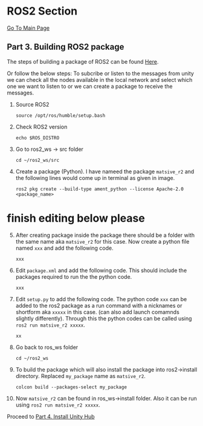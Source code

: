 # ROS2 Section
[Go To Main Page
](https://github.com/matsive/Unity_Robotics_ROS2/blob/main/Documentation/ROS2%20Section/Part%201.%20Installing%20of%20ROS2%20Humble.md)
## Part 3. Building ROS2 package 
The steps of building a package of ROS2 can be found [Here](https://docs.ros.org/en/humble/Tutorials/Beginner-Client-Libraries/Creating-Your-First-ROS2-Package.html).

Or follow the below steps:
To subcribe or listen to the messages from unity we can check all the nodes available in the local network and select which one we want to listen to or we can create a package to receive the messages.
1. Source ROS2
   ```
   source /opt/ros/humble/setup.bash
   ```
2. Check ROS2 version
   ```
   echo $ROS_DISTRO
   ```
3. Go to ros2_ws -> src folder
   ```
   cd ~/ros2_ws/src
   ```
4. Create a package (Python). I have nameed the package `matsive_r2` and the following lines would come up in terminal as given in image.
   ```
   ros2 pkg create --build-type ament_python --license Apache-2.0 <package_name>
   ```
# finish editing below please   
5. After creating package inside the package there should be a folder with the same name aka `matsive_r2` for this case. Now create a python file named `xxx` and add the following code.
   ```
   xxx
   ```
6. Edit `package.xml` and add the following code. This should include the packages required to run the the python code.
   ```
   xxx
   ```
7. Edit `setup.py` to add the following code. The python code `xxx` can be added to the ros2 package as a run command with a nicknames or shortform aka `xxxxx` in this case. (can also add launch comamnds slightly differently). Through this the python codes can be called using `ros2 run matsive_r2 xxxxx`.
   ```
   xx
   ```
8. Go back to ros_ws folder
   ```
   cd ~/ros2_ws
   ```
9. To build the package which will also install the package into ros2->install directory. Replaced `my_package` name as `matsive_r2`.
   ```
   colcon build --packages-select my_package
   ```
10. Now `matsive_r2` can be found in ros_ws->install folder. Also it can be run using `ros2 run matsive_r2 xxxxx`.

Proceed to [Part 4. Install Unity Hub](https://github.com/matsive/Unity_Robotics_ROS2/blob/main/Documentation/Unity%20Section/Part%204.%20.md)



